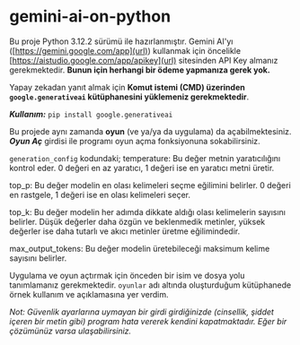 # gemini-ai-on-python
Bu proje Python 3.12.2 sürümü ile hazırlanmıştır. Gemini AI'yı ([https://gemini.google.com/app](url)) kullanmak için öncelikle [https://aistudio.google.com/app/apikey](url) sitesinden API Key almanız gerekmektedir. **Bunun için herhangi bir ödeme yapmanıza gerek yok.**

Yapay zekadan yanıt almak için **Komut istemi (CMD) üzerinden `google.generativeai` kütüphanesini yüklemeniz gerekmektedir**. 

_**Kullanım:**_
`pip install google.generativeai `

Bu projede aynı zamanda **oyun** (ve ya/ya da uygulama) da açabilmektesiniz. **_Oyun Aç_** girdisi ile programı oyun açma fonksiyonuna sokabilirsiniz.


`generation_config` kodundaki;
temperature: Bu değer metnin yaratıcılığını kontrol eder. 0 değeri en az yaratıcı, 1 değeri ise en yaratıcı metni üretir.

top_p: Bu değer modelin en olası kelimeleri seçme eğilimini belirler. 0 değeri en rastgele, 1 değeri ise en olası kelimeleri seçer.

top_k: Bu değer modelin her adımda dikkate aldığı olası kelimelerin sayısını belirler. Düşük değerler daha özgün ve beklenmedik metinler, yüksek değerler ise daha tutarlı ve akıcı metinler üretme eğilimindedir. 

max_output_tokens: Bu değer modelin üretebileceği maksimum kelime sayısını belirler.


Uygulama ve oyun açtırmak için önceden bir isim ve dosya yolu tanımlamanız gerekmektedir. `oyunlar` adı altında oluşturduğum kütüphanede örnek kullanım ve açıklamasına yer verdim.

_Not: Güvenlik ayarlarına uymayan bir girdi girdiğinizde (cinsellik, şiddet içeren bir metin gibi) program hata vererek kendini kapatmaktadır. Eğer bir çözümünüz varsa ulaşabilirsiniz._
